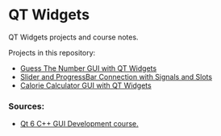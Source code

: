 # QT Widgets
QT Widgets projects and course notes. 

Projects in this repository:
- [Guess The Number GUI with QT Widgets](https://github.com/kaanakgundogdu/QT-Widgets/tree/main/01-Basic-GUI-Apps/02-Guess-Number-GUI)
- [Slider and ProgressBar Connection with Signals and Slots ](https://github.com/kaanakgundogdu/QT-Widgets/tree/main/02-Signals-Slots-Basics/01-Slider-ProgressBar-Connect)
- [Calorie Calculator GUI with QT Widgets](https://github.com/kaanakgundogdu/QT-Widgets/tree/main/02-Signals-Slots-Basics/02-Calorie-Calculator)


### Sources:
- [Qt 6 C++ GUI Development course.](https://www.udemy.com/course/qt6-c-gui-widgets-tutorial-for-beginners/)
